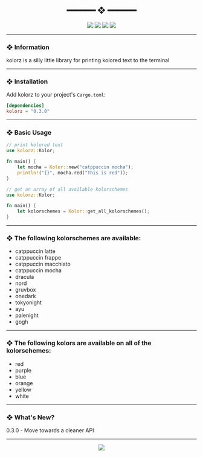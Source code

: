 <h2 align="center"> ━━━━━━  ❖  ━━━━━━ </h2>

<!-- BADGES -->
<div align="center">
   <p></p>
   
   <img src="https://img.shields.io/github/stars/dotzenith/kolorz.rs?color=F8BD96&labelColor=302D41&style=for-the-badge">   

   <img src="https://img.shields.io/github/forks/dotzenith/kolorz.rs?color=DDB6F2&labelColor=302D41&style=for-the-badge">   

   <img src="https://img.shields.io/github/repo-size/dotzenith/kolorz.rs?color=ABE9B3&labelColor=302D41&style=for-the-badge">
   
   <img src="https://img.shields.io/github/commit-activity/y/dotzenith/kolorz.rs?color=96CDFB&labelColor=302D41&style=for-the-badge&label=COMMITS"/>
   <br>
</div>

<p/>

---

### ❖ Information

kolorz is a silly little library for printing kolored text to the terminal 

---

### ❖ Installation

Add kolorz to your project's `Cargo.toml`:

```toml
[dependencies]
kolorz = "0.3.0"
```

---

### ❖ Basic Usage

```rust
// print kolored text
use kolorz::Kolor;

fn main() {
    let mocha = Kolor::new("catppuccin mocha");
    println!("{}", mocha.red("This is red"));
}
```

```rust
// get an array of all available kolorschemes
use kolorz::Kolor;

fn main() {
    let kolorschemes = Kolor::get_all_kolorschemes();
}
```

---
 
### ❖ The following kolorschemes are available:

- catppuccin latte
- catppuccin frappe
- catppuccin macchiato
- catppuccin mocha
- dracula
- nord
- gruvbox
- onedark
- tokyonight
- ayu
- palenight
- gogh

---

### ❖ The following kolors are available on all of the kolorschemes:

- red
- purple
- blue
- orange
- yellow
- white

---

### ❖ What's New? 
0.3.0 - Move towards a cleaner API

---

<div align="center">

   <img src="https://img.shields.io/static/v1.svg?label=License&message=MIT&color=F5E0DC&labelColor=302D41&style=for-the-badge">

</div>
